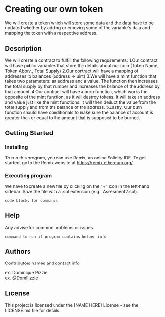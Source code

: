 # Creating our own token

We will create a token which will store some data and the data have to be updated whether by adding or emoving some of the variable's data and mapping the token with a respective address.

## Description

We will create a contract  to fulfill the following requirements:
1.Our contract will have public variables that store the details about our coin (Token Name, Token Abbrv., Total Supply)
2.Our contract will have a mapping of addresses to balances (address => uint)
3.We will have a mint function that takes two parameters: an address and a value. The function then increases the total supply by that number and increases the balance of the address by that amount.
4.Our contract will have a burn function, which works the opposite of the mint function, as it will destroy tokens. It will take an address and value just like the mint functions. It will then deduct the value from the total supply and from the balance of the address.
5.Lastly, Our burn function should have conditionals to make sure the balance of account is greater than or equal to the amount that is supposed to be burned.

## Getting Started

### Installing

To run this program, you can use Remix, an online Solidity IDE. To get started, go to the Remix website at https://remix.ethereum.org/.


### Executing program

We have to create a new file by clicking on the "+" icon in the left-hand sidebar. Save the file with a .sol extension (e.g., Assesment2.sol). 

```
code blocks for commands
```

## Help

Any advise for common problems or issues.
```
command to run if program contains helper info
```

## Authors

Contributors names and contact info

ex. Dominique Pizzie  
ex. [@DomPizzie](https://twitter.com/dompizzie)


## License

This project is licensed under the [NAME HERE] License - see the LICENSE.md file for details

